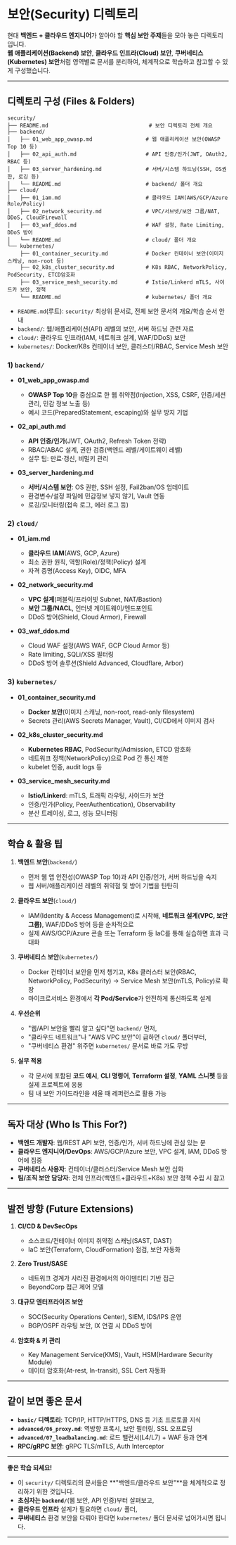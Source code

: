 # 보안(Security) 디렉토리

현대 **백엔드 + 클라우드 엔지니어**가 알아야 할 **핵심 보안 주제**들을 모아 놓은 디렉토리입니다.  
**웹 애플리케이션(Backend) 보안**, **클라우드 인프라(Cloud) 보안**, **쿠버네티스(Kubernetes) 보안**처럼 영역별로 문서를 분리하여, 체계적으로 학습하고 참고할 수 있게 구성했습니다.

---

## 디렉토리 구성 (Files & Folders)

```plaintext
security/
├── README.md                                # 보안 디렉토리 전체 개요
├── backend/
│   ├── 01_web_app_owasp.md                 # 웹 애플리케이션 보안(OWASP Top 10 등)
│   ├── 02_api_auth.md                      # API 인증/인가(JWT, OAuth2, RBAC 등)
│   ├── 03_server_hardening.md              # 서버/시스템 하드닝(SSH, OS권한, 로깅 등)
│   └── README.md                           # backend/ 폴더 개요
├── cloud/
│   ├── 01_iam.md                           # 클라우드 IAM(AWS/GCP/Azure Role/Policy)
│   ├── 02_network_security.md              # VPC/서브넷/보안 그룹/NAT, DDoS, CloudFirewall
│   ├── 03_waf_ddos.md                      # WAF 설정, Rate Limiting, DDoS 방어
│   └── README.md                           # cloud/ 폴더 개요
└── kubernetes/
    ├── 01_container_security.md            # Docker 컨테이너 보안(이미지 스캐닝, non-root 등)
    ├── 02_k8s_cluster_security.md          # K8s RBAC, NetworkPolicy, PodSecurity, ETCD암호화
    ├── 03_service_mesh_security.md         # Istio/Linkerd mTLS, 사이드카 보안, 정책
    └── README.md                           # kubernetes/ 폴더 개요
```
- `README.md`(루트): `security/` 최상위 문서로, 전체 보안 문서의 개요/학습 순서 안내
- `backend/`: 웹/애플리케이션(API) 레벨의 보안, 서버 하드닝 관련 자료
- `cloud/`: 클라우드 인프라(IAM, 네트워크 설계, WAF/DDoS) 보안
- `kubernetes/`: Docker/K8s 컨테이너 보안, 클러스터/RBAC, Service Mesh 보안

### 1) `backend/`
- **01_web_app_owasp.md**  
  - **OWASP Top 10**을 중심으로 한 웹 취약점(Injection, XSS, CSRF, 인증/세션 관리, 민감 정보 노출 등)
  - 예시 코드(PreparedStatement, escaping)와 실무 방지 기법

- **02_api_auth.md**  
  - **API 인증/인가**(JWT, OAuth2, Refresh Token 전략)
  - RBAC/ABAC 설계, 권한 검증(백엔드 레벨/게이트웨이 레벨)
  - 실무 팁: 만료·갱신, 비밀키 관리

- **03_server_hardening.md**  
  - **서버/시스템 보안**: OS 권한, SSH 설정, Fail2ban/OS 업데이트
  - 환경변수/설정 파일에 민감정보 넣지 않기, Vault 연동
  - 로깅/모니터링(접속 로그, 에러 로그 등)

### 2) `cloud/`
- **01_iam.md**  
  - **클라우드 IAM**(AWS, GCP, Azure)
  - 최소 권한 원칙, 역할(Role)/정책(Policy) 설계
  - 자격 증명(Access Key), OIDC, MFA

- **02_network_security.md**  
  - **VPC 설계**(퍼블릭/프라이빗 Subnet, NAT/Bastion)
  - **보안 그룹/NACL**, 인터넷 게이트웨이/엔드포인트
  - DDoS 방어(Shield, Cloud Armor), Firewall

- **03_waf_ddos.md**  
  - Cloud WAF 설정(AWS WAF, GCP Cloud Armor 등)
  - Rate limiting, SQLi/XSS 필터링
  - DDoS 방어 솔루션(Shield Advanced, Cloudflare, Arbor)

### 3) `kubernetes/`
- **01_container_security.md**  
  - **Docker 보안**(이미지 스캐닝, non-root, read-only filesystem)
  - Secrets 관리(AWS Secrets Manager, Vault), CI/CD에서 이미지 검사

- **02_k8s_cluster_security.md**  
  - **Kubernetes RBAC**, PodSecurity/Admission, ETCD 암호화
  - 네트워크 정책(NetworkPolicy)으로 Pod 간 통신 제한
  - kubelet 인증, audit logs 등

- **03_service_mesh_security.md**  
  - **Istio/Linkerd**: mTLS, 트래픽 라우팅, 사이드카 보안
  - 인증/인가(Policy, PeerAuthentication), Observability
  - 분산 트레이싱, 로그, 성능 모니터링

---

## 학습 & 활용 팁

1. **백엔드 보안**(`backend/`)  
   - 먼저 웹 앱 안전성(OWASP Top 10)과 API 인증/인가, 서버 하드닝을 숙지  
   - 웹 서버/애플리케이션 레벨의 취약점 및 방어 기법을 탄탄히

2. **클라우드 보안**(`cloud/`)  
   - IAM(Identity & Access Management)로 시작해, **네트워크 설계(VPC, 보안 그룹)**, WAF/DDoS 방어 등을 순차적으로  
   - 실제 AWS/GCP/Azure 콘솔 또는 Terraform 등 IaC를 통해 실습하면 효과 극대화

3. **쿠버네티스 보안**(`kubernetes/`)  
   - Docker 컨테이너 보안을 먼저 챙기고, K8s 클러스터 보안(RBAC, NetworkPolicy, PodSecurity) → Service Mesh 보안(mTLS, Policy)로 확장  
   - 마이크로서비스 환경에서 **각 Pod/Service**가 안전하게 통신하도록 설계

4. **우선순위**  
   - "웹/API 보안을 빨리 알고 싶다"면 `backend/` 먼저,  
   - "클라우드 네트워크"나 "AWS VPC 보안"이 급하면 `cloud/` 폴더부터,  
   - "쿠버네티스 환경" 위주면 `kubernetes/` 문서로 바로 가도 무방

5. **실무 적용**  
   - 각 문서에 포함된 **코드 예시**, **CLI 명령어**, **Terraform 설정**, **YAML 스니펫** 등을 실제 프로젝트에 응용  
   - 팀 내 보안 가이드라인을 세울 때 레퍼런스로 활용 가능

---

## 독자 대상 (Who Is This For?)

- **백엔드 개발자**: 웹/REST API 보안, 인증/인가, 서버 하드닝에 관심 있는 분  
- **클라우드 엔지니어/DevOps**: AWS/GCP/Azure 보안, VPC 설계, IAM, DDoS 방어에 집중  
- **쿠버네티스 사용자**: 컨테이너/클러스터/Service Mesh 보안 심화  
- **팀/조직 보안 담당자**: 전체 인프라(백엔드+클라우드+K8s) 보안 정책 수립 시 참고

---

## 발전 방향 (Future Extensions)

1. **CI/CD & DevSecOps**  
   - 소스코드/컨테이너 이미지 취약점 스캐닝(SAST, DAST)  
   - IaC 보안(Terraform, CloudFormation) 점검, 보안 자동화

2. **Zero Trust/SASE**  
   - 네트워크 경계가 사라진 환경에서의 아이덴티티 기반 접근  
   - BeyondCorp 접근 제어 모델

3. **대규모 엔터프라이즈 보안**  
   - SOC(Security Operations Center), SIEM, IDS/IPS 운영  
   - BGP/OSPF 라우팅 보안, IX 연결 시 DDoS 방어

4. **암호화 & 키 관리**  
   - Key Management Service(KMS), Vault, HSM(Hardware Security Module)  
   - 데이터 암호화(At-rest, In-transit), SSL Cert 자동화

---

## 같이 보면 좋은 문서

- **`basic/` 디렉토리**: TCP/IP, HTTP/HTTPS, DNS 등 기초 프로토콜 지식  
- **`advanced/06_proxy.md`**: 역방향 프록시, 보안 필터링, SSL 오프로딩  
- **`advanced/07_loadbalancing.md`**: 로드 밸런서(L4/L7) + WAF 등과 연계  
- **RPC/gRPC 보안**: gRPC TLS/mTLS, Auth Interceptor

---

**좋은 학습 되세요!**  
- 이 `security/` 디렉토리의 문서들은 **"백엔드/클라우드 보안"**을 체계적으로 정리하기 위한 것입니다.  
- **초심자는 `backend/`**(웹 보안, API 인증)부터 살펴보고,  
- **클라우드 인프라** 설계가 필요하면 `cloud/` 폴더,  
- **쿠버네티스** 환경 보안을 다뤄야 한다면 `kubernetes/` 폴더 문서로 넘어가시면 됩니다.

---
